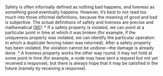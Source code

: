 Safety is often informally defined as nothing bad happens, and liveness as something good
eventually happens. However, it’s best to not read too much into those informal definitions,
because the meaning of good and bad is subjective. The actual definitions of safety and liveness are
precise and mathematical
[[90](ch08.html#Alpern1985dg)]: *  If a safety property is violated, we can point at a particular point in time at which it was
broken (for example, if the uniqueness property was violated, we can identify the particular
operation in which a duplicate fencing token was returned). After a safety property has been
violated, the violation cannot be undone—the damage is already done. *  A liveness property works the other way round: it may not hold at some point in time (for example,
a node may have sent a request but not yet received a response), but there is always hope that it
may be satisfied in the future (namely by receiving a response).